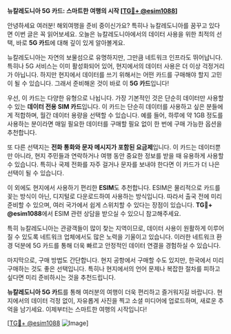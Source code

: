 **뉴칼레도니아 5G 카드: 스마트한 여행의 시작 [[TG💪+ @esim1088](https://t.me/s/esim1088)]**

안녕하세요 여러분! 해외여행을 준비 중이신가요? 특히나 뉴칼레도니아를 꿈꾸고 있다면 이번 글은 꼭 읽어보세요. 오늘은 뉴칼레도니아에서의 데이터 사용을 위한 최적의 선택, 바로 **5G 카드**에 대해 깊이 있게 알아볼게요.

뉴칼레도니아는 자연의 보물섬으로 유명하지만, 그만큼 네트워크 인프라도 뛰어납니다. 특히나 5G 서비스는 이미 활성화되어 있어, 현지에서의 데이터 사용은 더 이상 걱정거리가 아닙니다. 하지만 현지에서 데이터를 쓰기 위해서는 어떤 카드를 구매해야 할지 고민이 될 수 있습니다. 그래서 준비해온 것이 바로 이 **5G 카드**입니다!

우선, 이 카드는 다양한 유형으로 나뉩니다. 가장 기본적인 것은 단순히 데이터만 사용할 수 있는 **데이터 전용 SIM 카드**입니다. 이 카드는 단순히 데이터를 사용하고 싶은 분들에게 적합하며, 월간 데이터 용량을 선택할 수 있습니다. 예를 들어, 하루에 약 1GB 정도를 사용하는 분이라면 매일 필요한 데이터를 구매할 필요 없이 한 번에 구매 가능한 옵션을 추천합니다.

또 다른 선택지는 **전화 통화와 문자 메시지가 포함된 요금제**입니다. 이 카드는 데이터뿐만 아니라, 현지 주민들과 연락하거나 여행 동안 중요한 정보를 받을 때 유용하게 사용할 수 있습니다. 특히나 국제 전화를 자주 걸거나 문자를 보내야 한다면 이 카드가 더 나은 선택이 될 수 있습니다.

이 외에도 현지에서 사용하기 편리한 **ESIM**도 추천합니다. ESIM은 물리적으로 카드를 꽂는 방식이 아닌, 디지털로 다운로드하여 사용하는 방식입니다. 따라서 출국 전에 미리 준비할 수 있으며, 여러 국가에서 쉽게 스위치할 수 있다는 장점이 있습니다. **TG💪+ @esim1088**에서 ESIM 관련 상담을 받으실 수 있으니 참고해주세요.

특히 뉴칼레도니아는 관광객들이 많이 찾는 지역이므로, 데이터 사용이 원활하게 이루어질 수 있도록 네트워크 업체에서도 많은 노력을 기울이고 있습니다. 이러한 네트워크 환경 덕분에 5G 카드를 통해 더욱 빠르고 안정적인 데이터 연결을 경험하실 수 있습니다.

마지막으로, 구매 방법도 간단합니다. 현지 공항에서 구매할 수도 있지만, 한국에서 미리 구매하는 것도 좋은 선택입니다. 특히나 현지에서의 언어 문제나 복잡한 절차를 피하고 싶다면 미리 준비하시는 것을 추천드립니다.

**뉴칼레도니아 5G 카드**를 통해 여러분의 여행이 더욱 편리하고 즐거워지길 바랍니다. 현지에서의 데이터 걱정 없이, 자유롭게 사진을 찍고 소셜 미디어에 업로드하며, 새로운 추억을 남기세요. 이제부터는 스마트한 여행의 시작입니다!

[[TG💪+ @esim1088](https://t.me/s/esim1088) ![Image](https://i.postimg.cc/Y0z9fWf4/image.png)]
